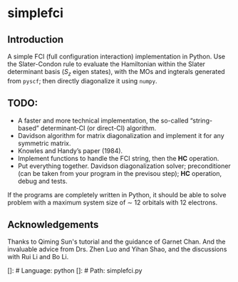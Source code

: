 # simplefci

## Introduction

A simple FCI (full configuration interaction) implementation in Python.
Use the Slater-Condon rule to evaluate the Hamiltonian within the Slater 
determinant basis ($S_z$ eigen states), with the MOs and ingterals generated
from `pyscf`; then directly diagonalize it using `numpy`.

## TODO:

- A faster and more technical implementation, the so-called “string-based” 
determinant-CI (or direct-CI) algorithm.
- Davidson algorithm for matrix diagonalization and implement it for any 
symmetric matrix.
- Knowles and Handy’s paper (1984).
- Implement functions to handle the FCI string, then 
the $\mathbf{H} \mathbf{C}$ operation.
- Put everything together. Davidson diagonalization solver;
preconditioner (can be taken from your program in the previsou step);
$\mathbf{H} \mathbf{C}$ operation, debug and tests.

If the programs are completely written in Python, it should be able to solve 
problem with a maximum system size of ∼ 12 orbitals with 12 electrons.

## Acknowledgements

Thanks to Qiming Sun's tutorial and the guidance of Garnet Chan.
And the invaluable advice from Drs. Zhen Luo and Yihan Shao, and
the discussions with Rui Li and Bo Li.

[]: # Language: python
[]: # Path: simplefci.py